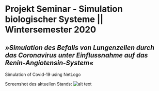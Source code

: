 # Projekt Seminar - Simulation biologischer Systeme || Wintersemester 2020
## _»Simulation des Befalls von Lungenzellen durch das Coronavirus unter Einflussnahme auf das Renin-Angiotensin-System«_

Simulation of Covid-19 using NetLogo

Screenshot des aktuellen Stands:
![alt text](https://s12.directupload.net/images/201127/xdt35z5m.jpg) 